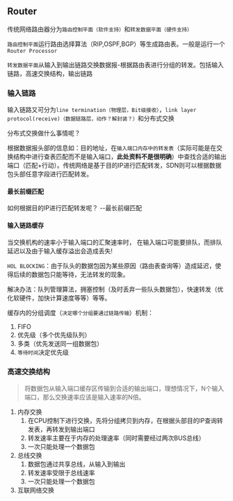 ## Router

传统网络路由器分为`路由控制平面（软件支持）`和`转发数据平面（硬件支持）`

`路由控制平面`运行路由选择算法（RIP,OSPF,BGP）等生成路由表。一般是运行一个`Router Processor`

`转发数据平面`从输入到输出链路交换数据报-根据路由表进行分组的转发。包括输入链路，高速交换结构，输出链路

### 输入链路

输入链路又可分为`line termination（物理层，Bit级接收）`，`link layer protocol(receive)（数据链路层，动作？解封装？）`和分布式交换

分布式交换做什么事情呢？

根据数据报头部的信息如：目的地址，在`输入端口内存中的转发表`（实际可能是在交换结构中进行查表匹配而不是输入端口，**此处资料不是很明确**）中查找合适的输出端口（匹配+行动）。传统网络是基于目的IP进行匹配转发，SDN则可以根据数据包头部任意字段进行匹配转发。

#### 最长前缀匹配

如何根据目的IP进行匹配转发呢？ --最长前缀匹配

#### 输入链路缓存

当交换机构的速率小于输入端口的汇聚速率时， 在输入端口可能要排队，而排队延迟以及由于输入缓存溢出会造成丢失!

`HOL BLOCKING`：由于队头的数据包因为某些原因（路由表查询等）造成延迟，使得后续的数据包只能等待，无法转发的现象。

解决办法：队列管理算法，拥塞控制（及时丢弃一些队头数据包），快速转发（优化软硬件，加快计算速度等等）等等。

缓存内的分组调度（`决定哪个分组要通过链路传输`）机制：
1. FIFO
2. 优先级（多个优先级队列）
3. 多类（优先发送同一组数据包）
4. `等待时间`决定优先级


### 高速交换结构
> 将数据包从输入端口缓存区传输到合适的输出端口，理想情况下，N个输入端口，那么交换速率应该是输入速率的N倍。

1. 内存交换
    1. 在CPU控制下进行交换，先将分组拷贝到内存，在根据头部目的IP查询转发表，再转发到输出端口
    2. 转发速率主要在于内存的处理速率（同时需要经过两次BUS总线）
    3. 一次只能处理一个数据包
2. 总线交换
    1. 数据包通过共享总线，从输入到输出
    2. 转发速率受限于总线速率
    3. 一次只能处理一个数据包
3. 互联网络交换
